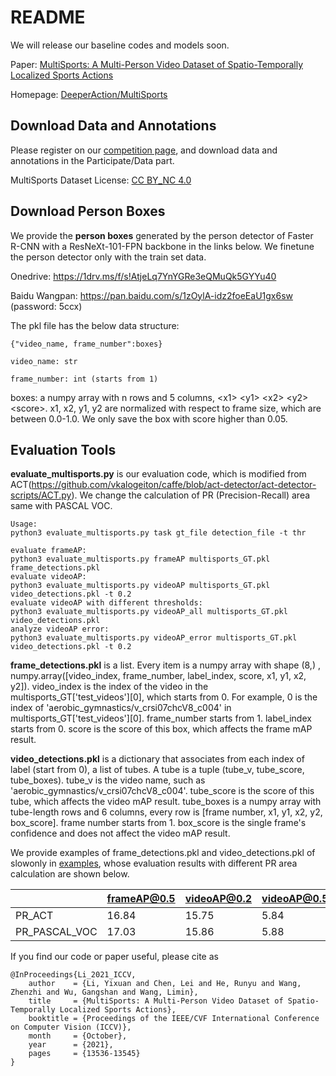 # README
We will release our baseline codes and models soon.

Paper: [MultiSports: A Multi-Person Video Dataset of Spatio-Temporally Localized Sports Actions](https://arxiv.org/pdf/2105.07404.pdf)

Homepage: [DeeperAction/MultiSports](https://deeperaction.github.io/datasets/multisports.html)

## Download Data and Annotations

Please register on our [competition page](https://codalab.lisn.upsaclay.fr/competitions/3736), and download data and annotations in the Participate/Data part.

MultiSports Dataset License: [CC BY_NC 4.0](https://creativecommons.org/licenses/by-nc/4.0/)

## Download Person Boxes

We provide the **person boxes** generated by the person detector of Faster R-CNN with a ResNeXt-101-FPN backbone in the links below. We finetune the person detector only with the train set data.

Onedrive: https://1drv.ms/f/s!AtjeLq7YnYGRe3eQMuQk5GYYu40

Baidu Wangpan: https://pan.baidu.com/s/1zOylA-idz2foeEaU1gx6sw (password: 5ccx)

The pkl file has the below data structure:
```
{"video_name, frame_number":boxes}

video_name: str

frame_number: int (starts from 1)
```
boxes: a numpy array with n rows and 5 columns, \<x1\> \<y1\> \<x2\> \<y2\> \<score\>. x1, x2, y1, y2 are normalized with respect to frame size, which are between 0.0-1.0. We only save the box with score higher than 0.05.

## Evaluation Tools

**evaluate_multisports.py** is our evaluation code, which is modified from ACT(https://github.com/vkalogeiton/caffe/blob/act-detector/act-detector-scripts/ACT.py). We change the calculation of PR (Precision-Recall) area same with PASCAL VOC.
```
Usage:
python3 evaluate_multisports.py task gt_file detection_file -t thr

evaluate frameAP:
python3 evaluate_multisports.py frameAP multisports_GT.pkl frame_detections.pkl
evaluate videoAP:
python3 evaluate_multisports.py videoAP multisports_GT.pkl video_detections.pkl -t 0.2
evaluate videoAP with different thresholds:
python3 evaluate_multisports.py videoAP_all multisports_GT.pkl video_detections.pkl
analyze videoAP error:
python3 evaluate_multisports.py videoAP_error multisports_GT.pkl video_detections.pkl -t 0.2
```
**frame_detections.pkl** is a list. Every item is a numpy array with shape (8,) , numpy.array([video_index, frame_number, label_index, score, x1, y1, x2, y2]). video_index is the index of the video in the multisports_GT['test_videos'][0], which starts from 0. For example, 0 is the index of 'aerobic_gymnastics/v_crsi07chcV8_c004' in multisports_GT['test_videos'][0]. frame_number starts from 1. label_index starts from 0. score is the score of this box, which affects the frame mAP result.

**video_detections.pkl** is a dictionary that associates from each index of label (start from 0), a list of tubes. A tube is a tuple (tube_v, tube_score, tube_boxes). tube_v is the video name, such as 'aerobic_gymnastics/v_crsi07chcV8_c004'. tube_score is the score of this tube, which affects the video mAP result. tube_boxes is a numpy array with tube-length rows and 6 columns, every row is [frame number, x1, y1, x2, y2, box_score]. frame number starts from 1. box_score is the single frame's confidence and does not affect the video mAP result. 

We provide examples of frame_detections.pkl and video_detections.pkl of slowonly in [examples](https://github.com/MCG-NJU/MultiSports/tree/main/examples), whose evaluation results with different PR area calculation are shown below.

|  | frameAP@0.5 | videoAP@0.2 | videoAP@0.5 |
|---|---|---|:--|
| PR_ACT | 16.84 | 15.75 | 5.84 |
| PR_PASCAL_VOC | 17.03 | 15.86 | 5.88 |



<!-- ## Prediction Example

**submissions.zip** is our example submission file on 50% test set.
 -->

If you find our code or paper useful, please cite as
```
@InProceedings{Li_2021_ICCV,
    author    = {Li, Yixuan and Chen, Lei and He, Runyu and Wang, Zhenzhi and Wu, Gangshan and Wang, Limin},
    title     = {MultiSports: A Multi-Person Video Dataset of Spatio-Temporally Localized Sports Actions},
    booktitle = {Proceedings of the IEEE/CVF International Conference on Computer Vision (ICCV)},
    month     = {October},
    year      = {2021},
    pages     = {13536-13545}
}
```
